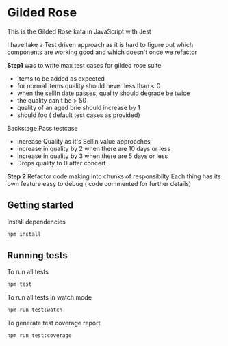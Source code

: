 # Gilded Rose

This is the Gilded Rose kata in JavaScript with Jest

I have take a Test driven approach as it is hard to figure out which components are working good and which doesn't once we refactor 

 **Step1** was to write max test cases for gilded rose suite 
  - Items to be added as expected
  - for normal items quality should never less than < 0
  - when the sellIn date passes, quality should degrade be twice
  - the quality can't be > 50
  - quality of an aged brie should increase by 1
  - should foo ( default test cases as provided)


   Backstage Pass testcase
   - increase Quality as it's SellIn value approaches
   - increase in quality by 2 when there are 10 days or less
   - increase in quality by 3 when there are 5 days or less
   - Drops quality to 0 after concert

  **Step 2** Refactor code making into chunks of responsibilty 
   Each thing has its own feature easy to debug ( code commented for further details)

## Getting started

Install dependencies

```sh
npm install
```

## Running tests

To run all tests

```sh
npm test
```

To run all tests in watch mode

```sh
npm run test:watch
```

To generate test coverage report

```sh
npm run test:coverage
```
